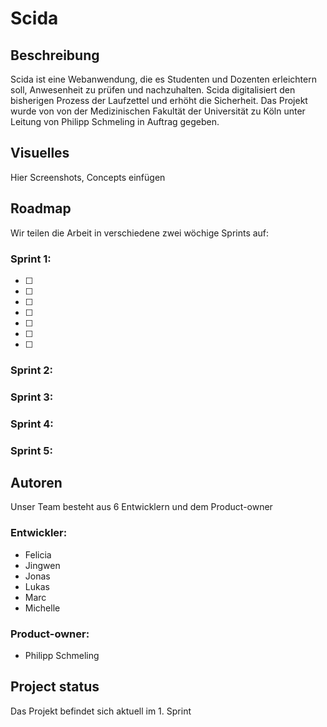 # Scida

## Beschreibung
Scida ist eine Webanwendung, die es Studenten und Dozenten erleichtern soll, Anwesenheit zu prüfen und nachzuhalten.
Scida digitalisiert den bisherigen Prozess der Laufzettel und erhöht die Sicherheit.
Das Projekt wurde von von der Medizinischen Fakultät der Universität zu Köln unter Leitung von Philipp Schmeling in Auftrag gegeben.

## Visuelles
Hier Screenshots, Concepts einfügen

## Roadmap
Wir teilen die Arbeit in verschiedene zwei wöchige Sprints auf:

### Sprint 1:

- [ ] [i36]: https://gitlab.com/ciis-capstone-project/winter-2022-2023/team-11/scida/-/issues/36
- [ ] [i28]: https://gitlab.com/ciis-capstone-project/winter-2022-2023/team-11/scida/-/issues/28
- [ ] [i25]: https://gitlab.com/ciis-capstone-project/winter-2022-2023/team-11/scida/-/issues/25
- [ ] [i22]: https://gitlab.com/ciis-capstone-project/winter-2022-2023/team-11/scida/-/issues/22
- [ ] [i14]: https://gitlab.com/ciis-capstone-project/winter-2022-2023/team-11/scida/-/issues/14
- [ ] [i13]: https://gitlab.com/ciis-capstone-project/winter-2022-2023/team-11/scida/-/issues/13
- [ ] [i1]: https://gitlab.com/ciis-capstone-project/winter-2022-2023/team-11/scida/-/issues/1

### Sprint 2:
### Sprint 3:
### Sprint 4:
### Sprint 5:


## Autoren
Unser Team besteht aus 6 Entwicklern und dem Product-owner

### Entwickler:
- Felicia
- Jingwen
- Jonas
- Lukas
- Marc
- Michelle

### Product-owner:
- Philipp Schmeling


## Project status
Das Projekt befindet sich aktuell im 1. Sprint
